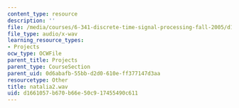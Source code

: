 ```yaml
---
content_type: resource
description: ''
file: /media/courses/6-341-discrete-time-signal-processing-fall-2005/d1661057b670b66e50c917455490c611_natalia2.wav
file_type: audio/x-wav
learning_resource_types:
- Projects
ocw_type: OCWFile
parent_title: Projects
parent_type: CourseSection
parent_uid: 0d6abafb-55bb-d2d0-610e-ff377147d3aa
resourcetype: Other
title: natalia2.wav
uid: d1661057-b670-b66e-50c9-17455490c611
---
```

